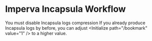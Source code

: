 Imperva Incapsula Workflow 
===================

You must disable Incapsula logs compression
If you already produce Incapsula logs by before, you can adjust \<Initialize path="/bookmark" value="1" /\> to a higher value.
